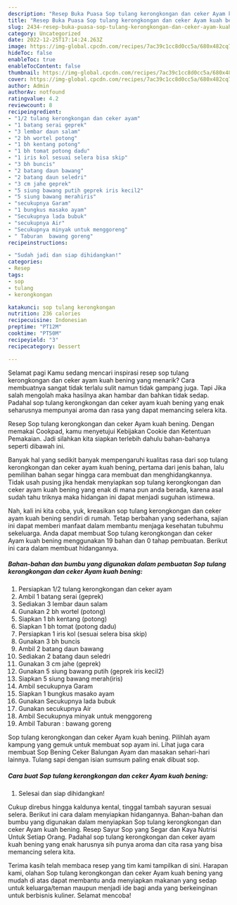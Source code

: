 ```yaml
---
description: "Resep Buka Puasa Sop tulang kerongkongan dan ceker Ayam kuah bening, Enak"
title: "Resep Buka Puasa Sop tulang kerongkongan dan ceker Ayam kuah bening, Enak"
slug: 2434-resep-buka-puasa-sop-tulang-kerongkongan-dan-ceker-ayam-kuah-bening-enak
category: Uncategorized
date: 2022-12-25T17:14:24.263Z
image: https://img-global.cpcdn.com/recipes/7ac39c1cc8d0cc5a/680x482cq70/sop-tulang-kerongkongan-dan-ceker-ayam-kuah-bening-foto-resep-utama.jpg
hideToc: false
enableToc: true
enableTocContent: false
thumbnail: https://img-global.cpcdn.com/recipes/7ac39c1cc8d0cc5a/680x482cq70/sop-tulang-kerongkongan-dan-ceker-ayam-kuah-bening-foto-resep-utama.jpg
cover: https://img-global.cpcdn.com/recipes/7ac39c1cc8d0cc5a/680x482cq70/sop-tulang-kerongkongan-dan-ceker-ayam-kuah-bening-foto-resep-utama.jpg
author: Admin
authorAv: notfound
ratingvalue: 4.2
reviewcount: 8
recipeingredient:
- "1/2 tulang kerongkongan dan ceker ayam"
- "1 batang serai geprek"
- "3 lembar daun salam"
- "2 bh wortel potong"
- "1 bh kentang potong"
- "1 bh tomat potong dadu"
- "1 iris kol sesuai selera bisa skip"
- "3 bh buncis"
- "2 batang daun bawang"
- "2 batang daun seledri"
- "3 cm jahe geprek"
- "5 siung bawang putih geprek iris kecil2"
- "5 siung bawang merahiris"
- "secukupnya Garam"
- "1 bungkus masako ayam"
- "Secukupnya lada bubuk"
- "secukupnya Air"
- "Secukupnya minyak untuk menggoreng"
- " Taburan  bawang goreng"
recipeinstructions:

- "Sudah jadi dan siap dihidangkan!"
categories:
- Resep
tags:
- sop
- tulang
- kerongkongan

katakunci: sop tulang kerongkongan 
nutrition: 236 calories
recipecuisine: Indonesian
preptime: "PT12M"
cooktime: "PT50M"
recipeyield: "3"
recipecategory: Dessert

---
```



Selamat pagi Kamu sedang mencari inspirasi resep sop tulang kerongkongan dan ceker ayam kuah bening yang menarik? Cara membuatnya sangat tidak terlalu sulit namun tidak gampang juga. Tapi Jika salah mengolah maka hasilnya akan hambar dan bahkan tidak sedap. Padahal sop tulang kerongkongan dan ceker ayam kuah bening yang enak seharusnya mempunyai aroma dan rasa yang dapat memancing selera kita.


Resep Sop tulang kerongkongan dan ceker Ayam kuah bening. Dengan memakai Cookpad, kamu menyetujui Kebijakan Cookie dan Ketentuan Pemakaian. Jadi silahkan kita siapkan terlebih dahulu bahan-bahanya seperti dibawah ini.

Banyak hal yang sedikit banyak mempengaruhi kualitas rasa dari sop tulang kerongkongan dan ceker ayam kuah bening, pertama dari jenis bahan, lalu pemilihan bahan segar hingga cara membuat dan menghidangkannya. Tidak usah pusing jika hendak menyiapkan sop tulang kerongkongan dan ceker ayam kuah bening yang enak di mana pun anda berada, karena asal sudah tahu triknya maka hidangan ini dapat menjadi suguhan istimewa.


Nah, kali ini kita coba, yuk, kreasikan sop tulang kerongkongan dan ceker ayam kuah bening sendiri di rumah. Tetap berbahan yang sederhana, sajian ini dapat memberi manfaat dalam membantu menjaga kesehatan tubuhmu sekeluarga. Anda dapat membuat Sop tulang kerongkongan dan ceker Ayam kuah bening menggunakan 19 bahan dan 0 tahap pembuatan. Berikut ini cara dalam membuat hidangannya.

<!--inarticleads1-->

##### Bahan-bahan dan bumbu yang digunakan dalam pembuatan Sop tulang kerongkongan dan ceker Ayam kuah bening:

1. Persiapkan 1/2 tulang kerongkongan dan ceker ayam
1. Ambil 1 batang serai (geprek)
1. Sediakan 3 lembar daun salam
1. Gunakan 2 bh wortel (potong)
1. Siapkan 1 bh kentang (potong)
1. Siapkan 1 bh tomat (potong dadu)
1. Persiapkan 1 iris kol (sesuai selera bisa skip)
1. Gunakan 3 bh buncis
1. Ambil 2 batang daun bawang
1. Sediakan 2 batang daun seledri
1. Gunakan 3 cm jahe (geprek)
1. Gunakan 5 siung bawang putih (geprek iris kecil2)
1. Siapkan 5 siung bawang merah(iris)
1. Ambil secukupnya Garam
1. Siapkan 1 bungkus masako ayam
1. Gunakan Secukupnya lada bubuk
1. Gunakan secukupnya Air
1. Ambil Secukupnya minyak untuk menggoreng
1. Ambil  Taburan : bawang goreng


Sop tulang kerongkongan dan ceker Ayam kuah bening. Pilihlah ayam kampung yang gemuk untuk membuat sop ayam ini. Lihat juga cara membuat Sop Bening Ceker Balungan Ayam dan masakan sehari-hari lainnya. Tulang sapi dengan isian sumsum paling enak dibuat sop. 

<!--inarticleads2-->

##### Cara buat Sop tulang kerongkongan dan ceker Ayam kuah bening:


1. Selesai dan siap dihidangkan!

Cukup direbus hingga kaldunya kental, tinggal tambah sayuran sesuai selera. Berikut ini cara dalam menyiapkan hidangannya. Bahan-bahan dan bumbu yang digunakan dalam menyiapkan Sop tulang kerongkongan dan ceker Ayam kuah bening. Resep Sayur Sop yang Segar dan Kaya Nutrisi Untuk Setiap Orang. Padahal sop tulang kerongkongan dan ceker ayam kuah bening yang enak harusnya sih punya aroma dan cita rasa yang bisa memancing selera kita. 

Terima kasih telah membaca resep yang tim kami tampilkan di sini. Harapan kami, olahan Sop tulang kerongkongan dan ceker Ayam kuah bening yang mudah di atas dapat membantu anda menyiapkan makanan yang sedap untuk keluarga/teman maupun menjadi ide bagi anda yang berkeinginan untuk berbisnis kuliner. Selamat mencoba!
